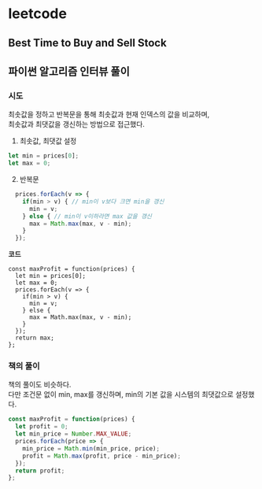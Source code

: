 # leetcode

## Best Time to Buy and Sell Stock

## 파이썬 알고리즘 인터뷰 풀이

### 시도

최솟값을 정하고 반복문을 통해 최솟값과 현재 인덱스의 값을 비교하며,  
최솟값과 최댓값을 갱신하는 방법으로 접근했다.  

1. 최솟값, 최댓값 설정
```javascript
let min = prices[0];
let max = 0;
```

2. 반복문
```javascript
  prices.forEach(v => {
    if(min > v) { // min이 v보다 크면 min을 갱신
      min = v;
    } else { // min이 v이하라면 max 값을 갱신
      max = Math.max(max, v - min);
    }
  });
```

**코드**

```javscript
const maxProfit = function(prices) {
  let min = prices[0];
  let max = 0;
  prices.forEach(v => {
    if(min > v) {
      min = v;
    } else {
      max = Math.max(max, v - min);
    }
  });
  return max;
};
```

### 책의 풀이

책의 풀이도 비슷하다.  
다만 조건문 없이 min, max를 갱신하며, min의 기본 값을 시스템의 최댓값으로 설정했다.
```javascript
const maxProfit = function(prices) {
  let profit = 0;
  let min_price = Number.MAX_VALUE;
  prices.forEach(price => {
    min_price = Math.min(min_price, price);
    profit = Math.max(profit, price - min_price);
  });
  return profit;
};
```

